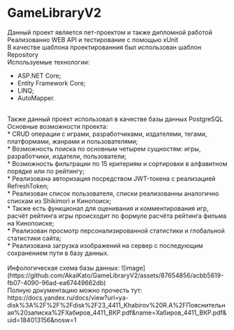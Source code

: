# GameLibraryV2<br />
Данный проект является пет-проектом и также дипломной работой<br />
Реализованно WEB API и тестирование с помощью xUnit<br />
В качестве шаблона проектированния был использован шаблон Repository<br />
Используемые технологии:<br />
* ASP.NET Core;
* Entity Framework Core;
* LINQ;
* AutoMapper.<br />
<br />
Также данный проект использовал в качестве базы данных PostgreSQL<br />
Основные возможности проекта:<br />
* CRUD операции с играми, разработчиками, издателями, тегами, платформами, жанрами и пользователями;<br />
* Возможность поиска по основным четырем сущностям: игры, разработчики, издатели, пользователи;<br />
* Возможность фильтрации по 15 критериям и сортировки в алфавитном порядке или по рейтингу;<br />
* Реализована авторизация посредством JWT-токена с реализацией RefreshToken;<br />
* Реализован список пользователя, списки реализованны аналогично спискам из Shikimori и Кинопоиск;<br />
* Также есть функционал для оценивания и комментирования игр, расчёт рейтинга игры происходит по формуле расчёта рейтинга фильма на Кинопоиске;<br />
* Реализован просмотр персонализированной статистики и глобальной статистики сайта;<br />
* Реализована загрузка изображений на сервер с последующим сохранением пути в базу данных.<br />
<br />
Инфологическая схема базы данных: ![image](https://github.com/AkaiKato/GameLibraryV2/assets/87654856/acbb5619-fb07-4090-96ad-ea67449662db) <br />
Полную документацию можно прочесть тут: https://docs.yandex.ru/docs/view?url=ya-disk%3A%2F%2F%2Fdisk%2F23_4411_Khabirov%20R.A%2FПояснительная%20записка%2FХабиров_4411_ВКР.pdf&name=Хабиров_4411_ВКР.pdf&uid=184013156&nosw=1

